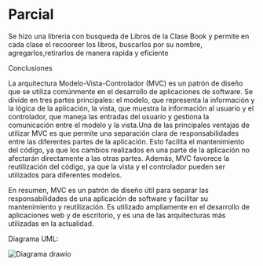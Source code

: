 # Parcial
Se hizo una libreria con busqueda de Libros de la Clase Book y permite en cada clase el recooreer los libros, buscarlos por su nombre, agregarlos,retirarlos de manera rapida y eficiente

Conclusiones

La arquitectura Modelo-Vista-Controlador (MVC) es un patrón de diseño que se utiliza comúnmente en el desarrollo de aplicaciones de software. Se divide en tres partes principales: el modelo, que representa la información y la lógica de la aplicación, la vista, que muestra la información al usuario y el controlador, que maneja las entradas del usuario y gestiona la comunicación entre el modelo y la vista.Una de las principales ventajas de utilizar MVC es que permite una separación clara de responsabilidades entre las diferentes partes de la aplicación. Esto facilita el mantenimiento del código, ya que los cambios realizados en una parte de la aplicación no afectarán directamente a las otras partes. Además, MVC favorece la reutilización del código, ya que la vista y el controlador pueden ser utilizados para diferentes modelos.

En resumen, MVC es un patrón de diseño útil para separar las responsabilidades de una aplicación de software y facilitar su mantenimiento y reutilización. Es utilizado ampliamente en el desarrollo de aplicaciones web y de escritorio, y es una de las arquitecturas más utilizadas en la actualidad.

Diagrama UML:


![Diagrama drawio](https://github.com/enmanuel2028/Parcial/assets/118358785/23462f32-3318-4444-a59d-8f173f3d954a)

